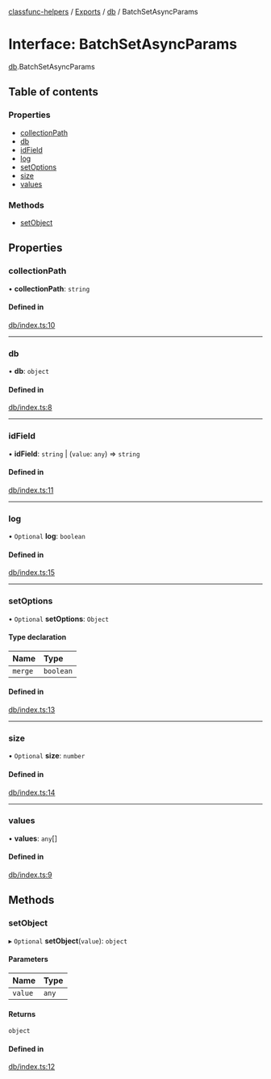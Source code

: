 [classfunc-helpers](../README.md) / [Exports](../modules.md) / [db](../modules/db.md) / BatchSetAsyncParams

# Interface: BatchSetAsyncParams

[db](../modules/db.md).BatchSetAsyncParams

## Table of contents

### Properties

- [collectionPath](db.BatchSetAsyncParams.md#collectionpath)
- [db](db.BatchSetAsyncParams.md#db)
- [idField](db.BatchSetAsyncParams.md#idfield)
- [log](db.BatchSetAsyncParams.md#log)
- [setOptions](db.BatchSetAsyncParams.md#setoptions)
- [size](db.BatchSetAsyncParams.md#size)
- [values](db.BatchSetAsyncParams.md#values)

### Methods

- [setObject](db.BatchSetAsyncParams.md#setobject)

## Properties

### collectionPath

• **collectionPath**: `string`

#### Defined in

[db/index.ts:10](https://github.com/ClassFunc/classfunc-helpers/blob/9b25d60/db/index.ts#L10)

___

### db

• **db**: `object`

#### Defined in

[db/index.ts:8](https://github.com/ClassFunc/classfunc-helpers/blob/9b25d60/db/index.ts#L8)

___

### idField

• **idField**: `string` \| (`value`: `any`) => `string`

#### Defined in

[db/index.ts:11](https://github.com/ClassFunc/classfunc-helpers/blob/9b25d60/db/index.ts#L11)

___

### log

• `Optional` **log**: `boolean`

#### Defined in

[db/index.ts:15](https://github.com/ClassFunc/classfunc-helpers/blob/9b25d60/db/index.ts#L15)

___

### setOptions

• `Optional` **setOptions**: `Object`

#### Type declaration

| Name | Type |
| :------ | :------ |
| `merge` | `boolean` |

#### Defined in

[db/index.ts:13](https://github.com/ClassFunc/classfunc-helpers/blob/9b25d60/db/index.ts#L13)

___

### size

• `Optional` **size**: `number`

#### Defined in

[db/index.ts:14](https://github.com/ClassFunc/classfunc-helpers/blob/9b25d60/db/index.ts#L14)

___

### values

• **values**: `any`[]

#### Defined in

[db/index.ts:9](https://github.com/ClassFunc/classfunc-helpers/blob/9b25d60/db/index.ts#L9)

## Methods

### setObject

▸ `Optional` **setObject**(`value`): `object`

#### Parameters

| Name | Type |
| :------ | :------ |
| `value` | `any` |

#### Returns

`object`

#### Defined in

[db/index.ts:12](https://github.com/ClassFunc/classfunc-helpers/blob/9b25d60/db/index.ts#L12)

